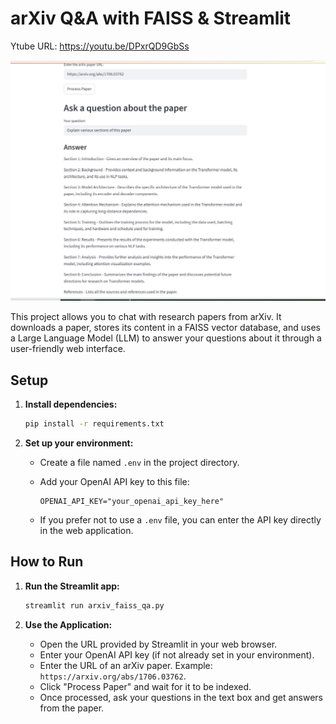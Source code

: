 # arXiv Q&A with FAISS & Streamlit

Ytube URL: https://youtu.be/DPxrQD9GbSs

<img src="../software_images/ChatWithArxivPaper.JPG" width="900"/>

This project allows you to chat with research papers from arXiv. It downloads a paper, stores its content in a FAISS vector database, and uses a Large Language Model (LLM) to answer your questions about it through a user-friendly web interface.

## Setup

1.  **Install dependencies:**
    
    ```bash
    pip install -r requirements.txt
    ```
    
2.  **Set up your environment:**
    
    *   Create a file named `.env` in the project directory.
    *   Add your OpenAI API key to this file:
        
        ```
        OPENAI_API_KEY="your_openai_api_key_here"
        ```
    *   If you prefer not to use a `.env` file, you can enter the API key directly in the web application.

## How to Run

1.  **Run the Streamlit app:**
    
    ```bash
    streamlit run arxiv_faiss_qa.py
    ```
    
2.  **Use the Application:**
    
    *   Open the URL provided by Streamlit in your web browser.
    *   Enter your OpenAI API key (if not already set in your environment).
    *   Enter the URL of an arXiv paper. Example: `https://arxiv.org/abs/1706.03762`.
    *   Click "Process Paper" and wait for it to be indexed.
    *   Once processed, ask your questions in the text box and get answers from the paper. 
